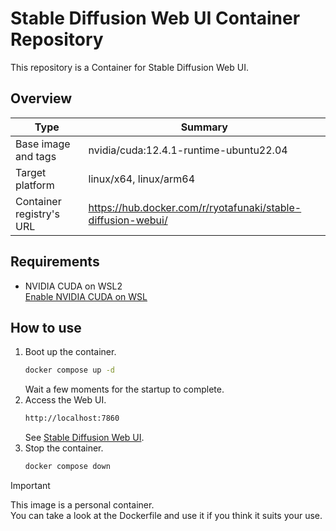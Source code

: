 # Stable Diffusion Web UI Container Repository

This repository is a Container for Stable Diffusion Web UI.

## Overview

| Type | Summary |
| --- | --- |
| Base image and tags | nvidia/cuda:12.4.1-runtime-ubuntu22.04 |
| Target platform | linux/x64, linux/arm64 |
| Container registry's URL | https://hub.docker.com/r/ryotafunaki/stable-diffusion-webui/ |

## Requirements

- NVIDIA CUDA on WSL2  
  [Enable NVIDIA CUDA on WSL](https://learn.microsoft.com/ja-jp/windows/ai/directml/gpu-cuda-in-wsl)

## How to use

1. Boot up the container.
    ```bash
    docker compose up -d
    ```
    Wait a few moments for the startup to complete.
1. Access the Web UI.
    ```bash
    http://localhost:7860
    ```
    See [Stable Diffusion Web UI](https://github.com/AUTOMATIC1111/stable-diffusion-webui).
1. Stop the container.
    ```bash
    docker compose down
    ```

> [!IMPORTANT]  
> This image is a personal container.  
> You can take a look at the Dockerfile and use it if you think it suits your use.
